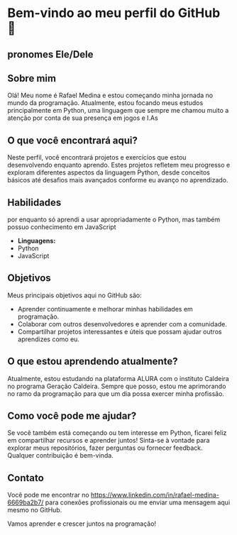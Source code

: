 # Bem-vindo ao meu perfil do GitHub 👋

## pronomes Ele/Dele

## Sobre mim

Olá! Meu nome é Rafael Medina e estou começando minha jornada no mundo da programação. Atualmente, estou focando meus estudos principalmente em Python, uma linguagem que sempre me chamou muito a atenção por conta de sua presença em jogos e I.As

## O que você encontrará aqui?

Neste perfil, você encontrará projetos e exercícios que estou desenvolvendo enquanto aprendo. Estes projetos refletem meu progresso e exploram diferentes aspectos da linguagem Python, desde conceitos básicos até desafios mais avançados conforme eu avanço no aprendizado.

## Habilidades 
por enquanto só aprendi a usar apropriadamente o Python, mas também possuo conhecimento em JavaScript
- **Linguagens:**
- Python
- JavaScript


## Objetivos

Meus principais objetivos aqui no GitHub são:

- Aprender continuamente e melhorar minhas habilidades em programação.
- Colaborar com outros desenvolvedores e aprender com a comunidade.
- Compartilhar projetos interessantes e úteis que possam ajudar outros aprendizes como eu.

## O que estou aprendendo atualmente?

Atualmente, estou estudando na plataforma ALURA com o instituto Caldeira no programa Geração Caldeira.
Sempre que posso, estou me aprimorando no ramo da programação para que um dia possa exercer minha profissão.

## Como você pode me ajudar?

Se você também está começando ou tem interesse em Python, ficarei feliz em compartilhar recursos e aprender juntos! Sinta-se à vontade para explorar meus repositórios, fazer perguntas ou fornecer feedback. Qualquer contribuição é bem-vinda.

## Contato

Você pode me encontrar no https://www.linkedin.com/in/rafael-medina-6669ba2b7/ para conexões profissionais ou me enviar uma mensagem aqui mesmo no GitHub.

Vamos aprender e crescer juntos na programação!
